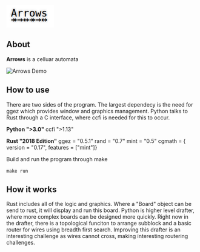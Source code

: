 
![Arrows](https://raw.githubusercontent.com/lazydancer/Arrows/master/docs/arrows_logo.png)

## About

**Arrows** is a celluar automata

![Arrows Demo](https://raw.githubusercontent.com/lazydancer/Arrows/master/examples/arrows_demo.gif)

## How to use

There are two sides of the program. The largest dependecy is the need for ggez which provides window and graphics management. Python talks to Rust through a C interface, where ccfi is needed for this to occur.

**Python ">3.0"**
ccfi ">1.13"

**Rust "2018 Edition"**
ggez = "0.5.1"
rand = "0.7"
mint = "0.5"
cgmath = { version = "0.17", features = ["mint"]}


Build and run the program through make 

```
make run
```

## How it works


Rust includes all of the logic and graphics. Where a "Board" object can be send to rust, it will display and run this board. Python is higher level drafter, where more complex boards can be designed more quickly. Right now in the drafter, there is a topological funciton to arrange subblock and a basic router for wires using breadth first search. Improving this drafter is an interesting challenge as wires cannot cross, making interesting routering challenges.
